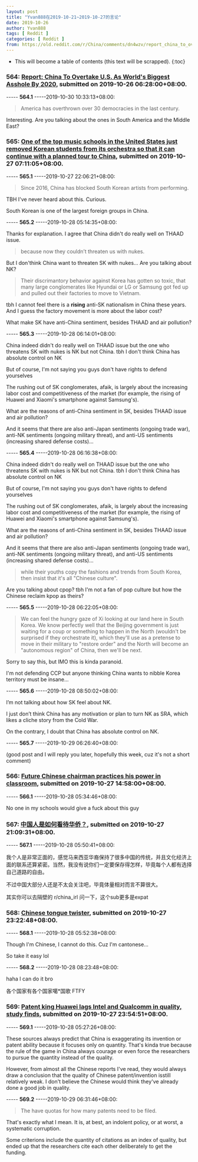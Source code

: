 ```yaml
---
layout: post
title: "Yvan888在2019-10-21~2019-10-27的言论"
date: 2019-10-26
author: Yvan888
tags: [ Reddit ]
categories: [ Reddit ]
from: https://old.reddit.com/r/China/comments/dn4wzv/report_china_to_overtake_us_as_worlds_biggest/
---
```


* This will become a table of contents (this text will be scrapped).
{:toc}

### 564: [Report: China To Overtake U.S. As World's Biggest Asshole By 2020](https://old.reddit.com/r/China/comments/dn4wzv/report_china_to_overtake_us_as_worlds_biggest/), submitted on 2019-10-26 06:28:00+08:00.

----- __564.1__ -----2019-10-30 10:33:13+08:00:

> America has overthrown over 30 democracies in the last century.

Interesting. Are you talking about the ones in South America and the Middle East?

### 565: [One of the top music schools in the United States just removed Korean students from its orchestra so that it can continue with a planned tour to China](https://old.reddit.com/r/China/comments/dnlcxw/one_of_the_top_music_schools_in_the_united_states/), submitted on 2019-10-27 07:11:05+08:00.

----- __565.1__ -----2019-10-27 22:06:21+08:00:

> Since 2016, China has blocked South Korean artists from performing.

TBH I've never heard about this. Curious. 

South Korean is one of the largest foreign groups in China.

----- __565.2__ -----2019-10-28 05:14:35+08:00:

Thanks for explanation. I agree that China didn't do really well on THAAD issue. 

> because now they couldn’t threaten us with nukes. 

But I don'think China want to threaten SK with nukes... Are you talking about NK? 

> Their discrimantory behavior against Korea has gotten so toxic, that many large conglomerates like Hyundai or LG or Samsung got fed up and pulled out their factories to move to Vietnam. 

tbh I cannot feel there is a **rising** anti-SK nationalism in China these years. And I guess the factory movement is more about the labor cost?

What make SK have anti-China sentiment, besides THAAD and air pollution?

----- __565.3__ -----2019-10-28 06:14:01+08:00:

China indeed didn't do really well on THAAD issue but the one who threatens SK with nukes is NK but not China. tbh I don't think China has absolute control on NK

But of course, I'm not saying you guys don't have rights to defend yourselves

The rushing out of SK conglomerates, afaik, is largely about the increasing labor cost and competitiveness of the market (for example, the rising of Huawei and Xiaomi's smartphone against Samsung's). 

What are the reasons of anti-China sentiment in SK, besides THAAD issue and air pollution? 

And it seems that there are also anti-Japan sentiments (ongoing trade war), anti-NK sentiments (ongoing military threat), and anti-US sentiments (increasing shared defense costs)...

----- __565.4__ -----2019-10-28 06:16:38+08:00:

China indeed didn't do really well on THAAD issue but the one who threatens​ SK with nukes is NK but not China. tbh I don't think China has absolute control on NK

But of course, I'm not saying you guys don't have rights to defend yourselves

The rushing out of SK conglomerates, afaik, is largely about the increasing labor cost and competitiveness of the market (for example, the rising of Huawei and Xiaomi's smartphone against Samsung's). 

What are the reasons of anti-China sentiment in SK, besides THAAD issue and air pollution? 

And it seems that there are also anti-Japan sentiments (ongoing trade war), anti-NK sentiments (ongoing military threat), and anti-US sentiments (increasing shared defense costs)... 

> while their youths copy the fashions and trends from South Korea, then insist that it's all "Chinese culture".

Are you talking about cpop? tbh I'm not a fan of pop culture but how the Chinese reclaim kpop as theirs?

----- __565.5__ -----2019-10-28 06:22:05+08:00:

>  We can feel the hungry gaze of Xi looking at our land here in South Korea. We know perfectly well that the Beijing government is just waiting for a coup or something to happen in the North (wouldn't be surprised if they orchestrate it), which they'll use as a pretense to move in their military to "restore order" and the North will become an "autonomous region" of China, then we'll be next.

Sorry to say this, but IMO this is kinda paranoid. 

I'm not defending CCP but anyone thinking China wants​ to nibble Korea territory must be insane...

----- __565.6__ -----2019-10-28 08:50:02+08:00:

I’m not talking about how SK feel about NK. 

I just don’t think China has any motivation or plan to turn NK as SRA, which likes a cliche story from the Cold War. 

On the contrary, I doubt that China has absolute control on NK.

----- __565.7__ -----2019-10-29 06:26:40+08:00:

(good post and I will reply you later, hopefully this week, cuz it's not a short comment)

### 566: [Future Chinese chairman practices his power in classroom](https://old.reddit.com/r/China/comments/dnpzab/future_chinese_chairman_practices_his_power_in/), submitted on 2019-10-27 14:58:00+08:00.

----- __566.1__ -----2019-10-28 05:34:46+08:00:

No one in my schools would give a fuck about this guy

### 567: [中国人是如何看待华侨？](https://old.reddit.com/r/China/comments/dnt003/中国人是如何看待华侨/), submitted on 2019-10-27 21:09:31+08:00.

----- __567.1__ -----2019-10-28 05:50:41+08:00:

我个人是非常正面的，感觉马来西亚华裔保持了很多中国的传统，并且文化经济上面的联系还算紧密。当然，我没有说你们一定要保存得怎样，毕竟每个人都有选择自己道路的自由。

不过中国大部分人还是不太会关注吧，毕竟体量相对而言不算很大。

其实你可以去隔壁的 r/china_irl 问一下，这个sub更多是expat

### 568: [Chinese tongue twister](https://old.reddit.com/r/ChineseLanguage/comments/dnusb1/chinese_tongue_twister/), submitted on 2019-10-27 23:22:48+08:00.

----- __568.1__ -----2019-10-28 05:52:38+08:00:

Though I'm Chinese, I cannot do this. Cuz I'm cantonese... 

So take it easy lol

----- __568.2__ -----2019-10-28 08:23:48+08:00:

haha I can do it bro

各个国家有各个国家噶*国歌 FTFY

### 569: [Patent king Huawei lags Intel and Qualcomm in quality, study finds](https://old.reddit.com/r/China/comments/dnv9co/patent_king_huawei_lags_intel_and_qualcomm_in/), submitted on 2019-10-27 23:54:51+08:00.

----- __569.1__ -----2019-10-28 05:27:26+08:00:

These sources always predict that China is exaggerating its invention or patent ability because it focuses only on quantity. That's kinda true because the rule of the game in China​ always courage or even force the researchers to pursue the quantity instead of the quality. 

However, from almost all the Chinese reports I've read, they would always draw a conclusion that the quality of Chinese patent/invention is​ still relatively weak. I don't believe the ​Chinese would think they've already done a good job in quality.

----- __569.2__ -----2019-10-29 06:31:46+08:00:

> The have quotas for how many patents need to be filed.

That's exactly what I mean. It is, at best, an indolent policy, or at worst, a systematic corruption. 

Some criterions include the quantity of citations as an index of quality, but ended up that the researchers cite each other deliberately to get the funding.

